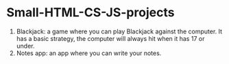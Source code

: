 # Small-HTML-CS-JS-projects

1. Blackjack: a game where you can play Blackjack against the computer. It has a basic strategy, the computer will always hit when it has 17 or under.
2. Notes app: an app where you can write your notes.

